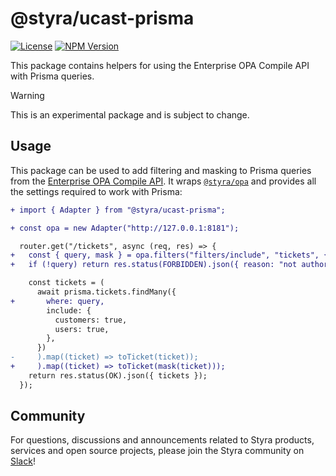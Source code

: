 # @styra/ucast-prisma

[![License](https://img.shields.io/badge/License-Apache_2.0-blue.svg)](https://opensource.org/licenses/Apache-2.0)
[![NPM Version](https://img.shields.io/npm/v/%40styra%2Fucast-prisma?style=flat&color=%2324b6e0)](https://www.npmjs.com/package/@styra/ucast-prisma)

This package contains helpers for using the Enterprise OPA Compile API with Prisma queries.

> [!WARNING]
> This is an experimental package and is subject to change.

## Usage

This package can be used to add filtering and masking to Prisma queries from the
[Enterprise OPA Compile API](https://docs.styra.com/enterprise-opa/reference/api-reference/partial-evaluation-api).
It wraps [`@styra/opa`](https://www.npmjs.com/package/@styra/opa) and provides all the settings required to work with Prisma:

```diff
+ import { Adapter } from "@styra/ucast-prisma";

+ const opa = new Adapter("http://127.0.0.1:8181");

  router.get("/tickets", async (req, res) => {
+   const { query, mask } = opa.filters("filters/include", "tickets", { action: "list" });
+   if (!query) return res.status(FORBIDDEN).json({ reason: "not authorized" });

    const tickets = (
      await prisma.tickets.findMany({
+       where: query,
        include: {
          customers: true,
          users: true,
        },
      })
-     ).map((ticket) => toTicket(ticket));
+     ).map((ticket) => toTicket(mask(ticket)));
    return res.status(OK).json({ tickets });
  });
```


## Community

For questions, discussions and announcements related to Styra products, services and open source projects, please join
the Styra community on [Slack](https://communityinviter.com/apps/styracommunity/signup)!
